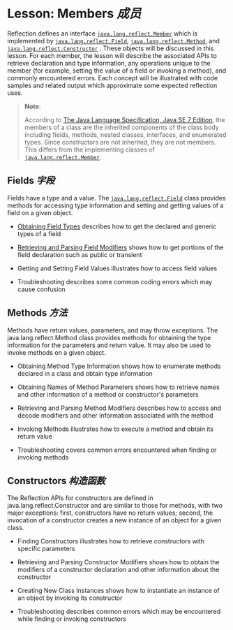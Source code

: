 # Lesson: Members _成员_


Reflection defines an interface [`java.lang.reflect.Member`]() which is implemented by [`java.lang.reflect.Field`](), [`java.lang.reflect.Method`](), and [`java.lang.reflect.Constructor`]() . 
These objects will be discussed in this lesson. 
For each member, the lesson will describe the associated APIs to retrieve declaration and type information, any operations unique to the member (for example, setting the value of a field or invoking a method), and commonly encountered errors. 
Each concept will be illustrated with code samples and related output which approximate some expected reflection uses.


> **Note**:
> 
> According to [The Java Language Specification, Java SE 7 Edition](), the members of a class are the inherited components of the class body including fields, methods, nested classes, interfaces, and enumerated types. 
> Since constructors are not inherited, they are not members. 
> This differs from the implementing classes of [`java.lang.reflect.Member`](). 


## Fields _字段_


Fields have a type and a value. 
The [`java.lang.reflect.Field`]() class provides methods for accessing type information and setting and getting values of a field on a given object.


* [Obtaining Field Types]() describes how to get the declared and generic types of a field

* [Retrieving and Parsing Field Modifiers]() shows how to get portions of the field declaration such as public or transient

* Getting and Setting Field Values illustrates how to access field values

* Troubleshooting describes some common coding errors which may cause confusion


## Methods _方法_


Methods have return values, parameters, and may throw exceptions. 
The java.lang.reflect.Method class provides methods for obtaining the type information for the parameters and return value. 
It may also be used to invoke methods on a given object.


* Obtaining Method Type Information shows how to enumerate methods declared in a class and obtain type information

* Obtaining Names of Method Parameters shows how to retrieve names and other information of a method or constructor's parameters

* Retrieving and Parsing Method Modifiers describes how to access and decode modifiers and other information associated with the method

* Invoking Methods illustrates how to execute a method and obtain its return value

* Troubleshooting covers common errors encountered when finding or invoking methods


## Constructors _构造函数_


The Reflection APIs for constructors are defined in java.lang.reflect.Constructor and are similar to those for methods, with two major exceptions: first, constructors have no return values; second, the invocation of a constructor creates a new instance of an object for a given class.


* Finding Constructors illustrates how to retrieve constructors with specific parameters

* Retrieving and Parsing Constructor Modifiers shows how to obtain the modifiers of a constructor declaration and other information about the constructor

* Creating New Class Instances shows how to instantiate an instance of an object by invoking its constructor

* Troubleshooting describes common errors which may be encountered while finding or invoking constructors
